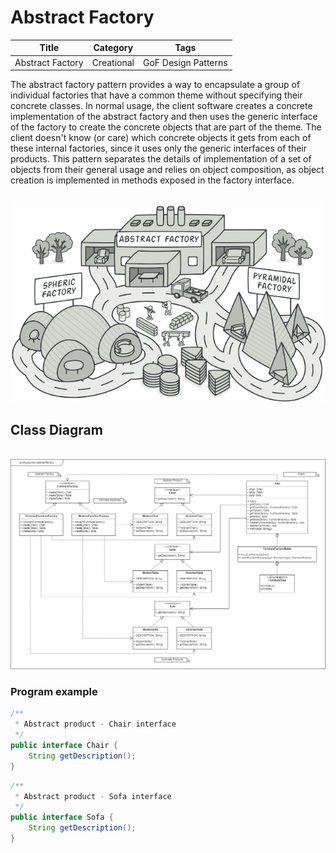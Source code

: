 # Abstract Factory

| Title            | Category        | Tags                |
|:----------------:|:---------------:|:-------------------:|
| Abstract Factory | Creational      | GoF Design Patterns |

The abstract factory pattern provides a way to encapsulate a group of individual factories that have a common theme without specifying their concrete classes. In normal usage, the client software creates a concrete implementation of the abstract factory and then uses the generic interface of the factory to create the concrete objects that are part of the theme. The client doesn't know (or care) which concrete objects it gets from each of these internal factories, since it uses only the generic interfaces of their products. This pattern separates the details of implementation of a set of objects from their general usage and relies on object composition, as object creation is implemented in methods exposed in the factory interface.<br><br>

<p align="center">
    <img src="etc/abstractFactoryExample.png" width="600" />
</p>


<h2>Class Diagram</h2><br>

<img src="etc/abstractFactory.png"/>

<h3>Program example</h3>

```java
/**
 * Abstract product - Chair interface
 */
public interface Chair {
    String getDescription();
}
```

```java
/**
 * Abstract product - Sofa interface
 */
public interface Sofa {
    String getDescription();
}
```
